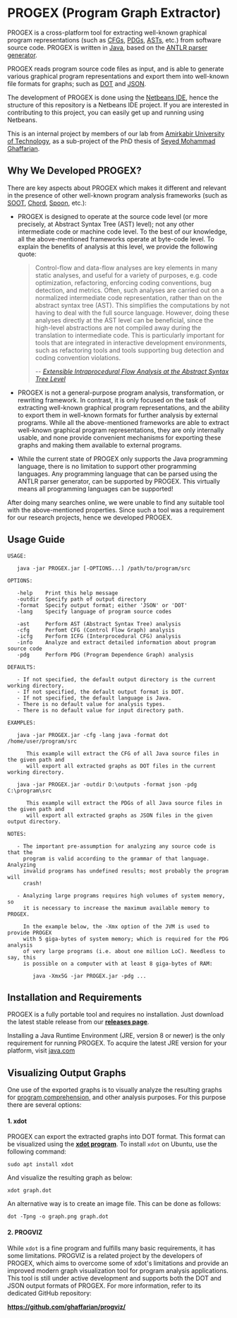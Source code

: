 # PROGEX (Program Graph Extractor)

PROGEX is a cross-platform tool for extracting well-known graphical program representations (such as 
[CFGs](https://en.wikipedia.org/wiki/Control_flow_graph), 
[PDGs](https://en.wikipedia.org/wiki/Program_Dependence_Graph), 
[ASTs](https://en.wikipedia.org/wiki/Abstract_syntax_tree), etc.) from software source code. 
PROGEX is written in [Java](https://en.wikipedia.org/wiki/Java_(programming_language)), 
based on the [ANTLR parser generator](http://www.antlr.org).

PROGEX reads program source code files as input, and is able to generate various graphical program representations 
and export them into well-known file formats for graphs; such as [DOT](https://en.wikipedia.org/wiki/DOT_(graph_description_language)) and [JSON](https://en.wikipedia.org/wiki/JSON).

The development of PROGEX is done using the [Netbeans IDE](https://netbeans.org/), 
hence the structure of this repository is a Netbeans IDE project.
If you are interested in contributing to this project, you can easily get up and running using Netbeans.

This is an internal project by members of our lab from [Amirkabir University of Technology](http://aut.ac.ir/), 
as a sub-project of the PhD thesis of [Seyed Mohammad Ghaffarian](http://linkedin.com/in/smghaffarian).


## Why We Developed PROGEX?

There are key aspects about PROGEX which makes it different and relevant in the presence of other 
well-known program analysis frameworks (such as [SOOT](https://sable.github.io/soot/), [Chord](http://www.cis.upenn.edu/~mhnaik/chord.html), [Spoon](http://spoon.gforge.inria.fr/), etc.):
 * PROGEX is designed to operate at the source code level (or more precisely, at Abstract Syntax Tree 
   (AST) level); not any other intermediate code or machine code level. To the best of our knowledge, 
   all the above-mentioned frameworks operate at byte-code level. To explain the benefits of analysis 
   at this level, we provide the following quote:

   > Control-flow and data-flow analyses are key elements in many static analyses, and useful for a 
   > variety of purposes, e.g. code optimization, refactoring, enforcing coding conventions, bug 
   > detection, and metrics. Often, such analyses are carried out on a normalized intermediate code 
   > representation, rather than on the abstract syntax tree (AST). This simplifies the computations 
   > by not having to deal with the full source language. However, doing these analyses directly at 
   > the AST level can be beneficial, since the high-level abstractions are not compiled away during 
   > the translation to intermediate code. This is particularly important for tools that are integrated 
   > in interactive development environments, such as refactoring tools and tools supporting bug 
   > detection and coding convention violations.
   >
   > -- <cite>[Extensible Intraprocedural Flow Analysis at the Abstract Syntax Tree Level](http://www.sciencedirect.com/science/article/pii/S0167642312000172)</cite>

 * PROGEX is not a general-purpose program analysis, transformation, or rewriting framework. In contrast, 
   it is only focused on the task of extracting well-known graphical program representations, and the 
   ability to export them in well-known formats for further analysis by external programs. While all the 
   above-mentioned frameworks are able to extract well-known graphical program representations, they are 
   only internally usable, and none provide convenient mechanisms for exporting these graphs and making 
   them available to external programs.
 * While the current state of PROGEX only supports the Java programming language, there is no limitation 
   to support other programming languages. Any programming language that can be parsed using the ANTLR 
   parser generator, can be supported by PROGEX. This virtually means all programming languages can be 
   supported!

After doing many searches online, we were unable to find any suitable tool with the above-mentioned properties. 
Since such a tool was a requirement for our research projects, hence we developed PROGEX.


## Usage Guide

```
USAGE:

   java -jar PROGEX.jar [-OPTIONS...] /path/to/program/src

OPTIONS:

   -help    Print this help message
   -outdir  Specify path of output directory
   -format  Specify output format; either 'JSON' or 'DOT'
   -lang    Specify language of program source codes

   -ast     Perform AST (Abstract Syntax Tree) analysis
   -cfg     Perfomt CFG (Control Flow Graph) analysis
   -icfg    Perform ICFG (Interprocedural CFG) analysis
   -info    Analyze and extract detailed information about program source code
   -pdg     Perform PDG (Program Dependence Graph) analysis

DEFAULTS:

   - If not specified, the default output directory is the current working directory.
   - If not specified, the default output format is DOT.
   - If not specified, the default language is Java.
   - There is no default value for analysis types.
   - There is no default value for input directory path.

EXAMPLES:

   java -jar PROGEX.jar -cfg -lang java -format dot  /home/user/program/src

      This example will extract the CFG of all Java source files in the given path and 
      will export all extracted graphs as DOT files in the current working directory.

   java -jar PROGEX.jar -outdir D:\outputs -format json -pdg  C:\program\src

      This example will extract the PDGs of all Java source files in the given path and 
      will export all extracted graphs as JSON files in the given output directory.

NOTES:

   - The important pre-assumption for analyzing any source code is that the 
     program is valid according to the grammar of that language. Analyzing 
     invalid programs has undefined results; most probably the program will 
     crash!

   - Analyzing large programs requires high volumes of system memory, so 
     it is necessary to increase the maximum available memory to PROGEX.

     In the example below, the -Xmx option of the JVM is used to provide PROGEX 
     with 5 giga-bytes of system memory; which is required for the PDG analysis 
     of very large programs (i.e. about one million LoC). Needless to say, this 
     is possible on a computer with at least 8 giga-bytes of RAM:

        java -Xmx5G -jar PROGEX.jar -pdg ...

```


## Installation and Requirements

PROGEX is a fully portable tool and requires no installation.
Just download the latest stable release from our [**releases page**](https://github.com/ghaffarian/progex/releases).

Installing a Java Runtime Environment (JRE, version 8 or newer) is the only requirement for running PROGEX.
To acquire the latest JRE version for your platform, visit [java.com](https://java.com/en/download/manual.jsp)


## Visualizing Output Graphs

One use of the exported graphs is to visually analyze the resulting graphs for 
[program comprehension](https://en.wikipedia.org/wiki/Program_comprehension), 
and other analysis purposes. For this purpose there are several options:

#### 1. xdot

PROGEX can export the extracted graphs into DOT format. 
This format can be visualized using the [**xdot program**](https://github.com/jrfonseca/xdot.py).
To install `xdot` on Ubuntu, use the following command:

`sudo apt install xdot`

And visualize the resulting graph as below:

`xdot graph.dot`

An alternative way is to create an image file. This can be done as follows:

`dot -Tpng -o graph.png graph.dot`


#### 2. PROGVIZ

While `xdot` is a fine program and fulfills many basic requirements, it has some limitations.
PROGVIZ is a related project by the developers of PROGEX, which aims to overcome some of xdot's 
limitations and provide an improved modern graph visualization tool for program analysis applications.
This tool is still under active development and supports both the DOT and JSON output formats of PROGEX.
For more information, refer to its dedicated GitHub repository:

**https://github.com/ghaffarian/progviz/**
